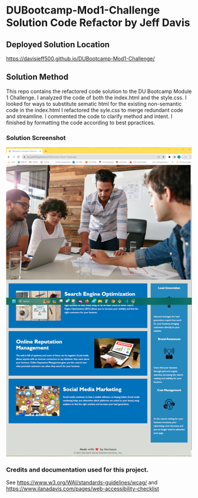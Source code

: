 # DUBootcamp-Mod1-Challenge Solution Code Refactor by Jeff Davis

<h2>Deployed Solution Location</h2>

https://davisjeff500.github.io/DUBootcamp-Mod1-Challenge/


<h2>Solution Method</h2>

This repo contains the refactored code solution to the DU Bootcamp Module 1 Challenge.  I analyzed the code of both the index.html and the style.css.  I looked for ways to substitute sematic html for the existing non-semantic code in the index.html  I refactored the syle.css to merge redundant code and streamline. I commented the code to clarify method and intent. I finished by formatting the code according to best ppractices.



<h3>Solution Screenshot</h3>
<img src="assetts/../assets/images/DUBootCampChallenge01Screen.png">


<h3>Credits and documentation used for this project.</h3> 

See https://www.w3.org/WAI/standards-guidelines/wcag/ and https://www.ilanadavis.com/pages/web-accessibility-checklist
